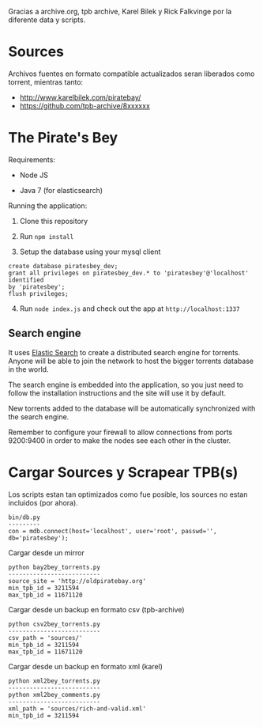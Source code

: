 
Gracias a archive.org, tpb archive, Karel Bilek y Rick Falkvinge por la
diferente data y scripts.

# Sources

Archivos fuentes en formato compatible actualizados seran liberados como
torrent, mientras tanto:

* http://www.karelbilek.com/piratebay/
* https://github.com/tpb-archive/8xxxxxx

# The Pirate's Bey

Requirements:

* Node JS

* Java 7 (for elasticsearch)

Running the application:

1. Clone this repository

2. Run ```npm install```

3. Setup the database using your mysql client

```
create database piratesbey_dev;
grant all privileges on piratesbey_dev.* to 'piratesbey'@'localhost' identified
by 'piratesbey';
flush privileges;
```

4. Run ```node index.js``` and check out the app at ```http://localhost:1337```

## Search engine

It uses [Elastic Search](http://www.elasticsearch.org/overview/elasticsearch) to
create a distributed search engine for torrents. Anyone will be able to join the
network to host the bigger torrents database in the world.

The search engine is embedded into the application, so you just need to follow
the installation instructions and the site will use it by default.

New torrents added to the database will be automatically synchronized with the
search engine.

Remember to configure your firewall to allow connections from ports 9200:9400 in
order to make the nodes see each other in the cluster.

# Cargar Sources y Scrapear TPB(s)

Los scripts estan tan optimizados como fue posible, los sources no estan
incluidos (por ahora).

    bin/db.py
    ---------
    con = mdb.connect(host='localhost', user='root', passwd='', db='piratesbey');


Cargar desde un mirror

    python bay2bey_torrents.py 
    --------------------------
    source_site = 'http://oldpiratebay.org'
    min_tpb_id = 3211594
    max_tpb_id = 11671120

Cargar desde un backup en formato csv (tpb-archive)

    python csv2bey_torrents.py
    --------------------------
    csv_path = 'sources/'
    min_tpb_id = 3211594
    max_tpb_id = 11671120

Cargar desde un backup en formato xml (karel)

    python xml2bey_torrents.py
    --------------------------
    python xml2bey_comments.py
    --------------------------
    xml_path = 'sources/rich-and-valid.xml'
    min_tpb_id = 3211594
